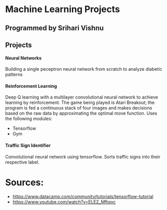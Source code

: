 # Machine Learning Projects
## Programmed by Srihari Vishnu
## Projects
#### Neural Networks
Building a single peceptron neural network from scratch to analyze diabetic patterns
#### Reinforcement Learning
Deep Q learning with a multilayer convolutional neural network to achieve learning by reinforcement. The game being played is Atari Breakout; the program is fed a continuous stack of four images and makes decisions based on the raw data by approximating the optimal move function.
Uses the following modules:
* Tensorflow
* Gym

#### Traffic Sign Identifier
Convolutional neural network using tensorflow. Sorts traffic signs into their respective label.

# Sources:
* https://www.datacamp.com/community/tutorials/tensorflow-tutorial
* https://www.youtube.com/watch?v=ELE2_Mftqoc

